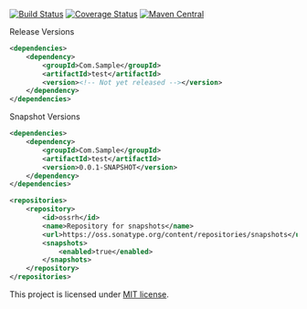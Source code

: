 [![Build Status](https://travis-ci.org/RutledgePaulV/test.svg?branch=develop)](https://travis-ci.org/RutledgePaulV/test)
[![Coverage Status](https://coveralls.io/repos/github/RutledgePaulV/test/badge.svg?branch=develop)](https://coveralls.io/github/RutledgePaulV/test?branch=develop)
[![Maven Central](https://maven-badges.herokuapp.com/maven-central/com.github.rutledgepaulv/test/badge.svg)](https://maven-badges.herokuapp.com/maven-central/com.github.rutledgepaulv/test)





Release Versions
```xml
<dependencies>
    <dependency>
        <groupId>Com.Sample</groupId>
        <artifactId>test</artifactId>
        <version><!-- Not yet released --></version>
    </dependency>
</dependencies>
```

Snapshot Versions
```xml
<dependencies>
    <dependency>
        <groupId>Com.Sample</groupId>
        <artifactId>test</artifactId>
        <version>0.0.1-SNAPSHOT</version>
    </dependency>
</dependencies>

<repositories>
    <repository>
        <id>ossrh</id>
        <name>Repository for snapshots</name>
        <url>https://oss.sonatype.org/content/repositories/snapshots</url>
        <snapshots>
            <enabled>true</enabled>
        </snapshots>
    </repository>
</repositories>
```


This project is licensed under [MIT license](http://opensource.org/licenses/MIT).

